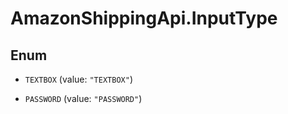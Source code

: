# AmazonShippingApi.InputType

## Enum


* `TEXTBOX` (value: `"TEXTBOX"`)

* `PASSWORD` (value: `"PASSWORD"`)


